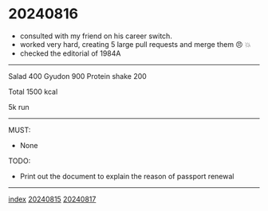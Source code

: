 <head><meta name="viewport" content="width=device-width, initial-scale=1.0, user-scalable=yes" /><meta charset="UTF-8"></head>

# 20240816

- consulted with my friend on his career switch.
- worked very hard, creating 5 large pull requests and merge them :angry: :boom:
- checked the editorial of 1984A

---

Salad 400
Gyudon 900
Protein shake 200

Total 1500 kcal

5k run

---

MUST:

- None

TODO:

- Print out the document to explain the reason of passport renewal

---

[index](../../index.html)
[20240815](20240815.html)
[20240817](20240817.html)
